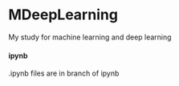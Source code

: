 # MDeepLearning
My study for machine learning and deep learning

#### ipynb
.ipynb files are in branch of ipynb
